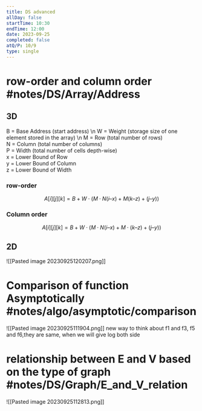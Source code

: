 ```yaml
---
title: DS advanced
allDay: false
startTime: 10:30
endTime: 12:00
date: 2023-09-25
completed: false
atQ/P: 10/9
type: single
---
```


# row-order and column order #notes/DS/Array/Address 

## 3D

B = Base Address (start address)  \n
W = Weight (storage size of one element stored in the array) \n
M = Row (total number of rows)  
N = Column (total number of columns)  
P = Width (total number of cells depth-wise)  
x = Lower Bound of Row  
y = Lower Bound of Column  
z = Lower Bound of Width 

### row-order
$$A[i][j][k]= B + W\cdot(M\cdot N(i – x) + M(k – z) + (j – y))$$
### Column order
$$A[i][j][k]= B + W \cdot (M \cdot N(i – x) + M\cdot(k – z) + (j – y))$$


## 2D
![[Pasted image 20230925120207.png]]


# Comparison of function Asymptotically #notes/algo/asymptotic/comparison
![[Pasted image 20230925111904.png]] new way to think about f1 and f3, f5 and f6,they are same, when we will give log both side

#  relationship between E and V based on the type of graph #notes/DS/Graph/E_and_V_relation
 ![[Pasted image 20230925112813.png]]
